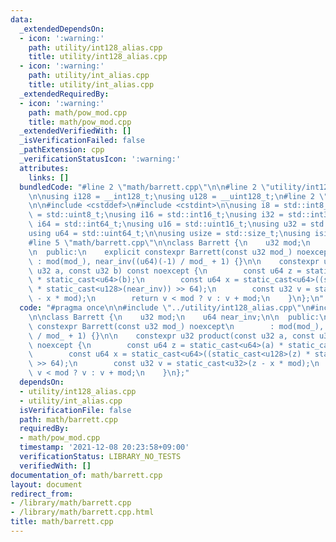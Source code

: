 ```yaml
---
data:
  _extendedDependsOn:
  - icon: ':warning:'
    path: utility/int128_alias.cpp
    title: utility/int128_alias.cpp
  - icon: ':warning:'
    path: utility/int_alias.cpp
    title: utility/int_alias.cpp
  _extendedRequiredBy:
  - icon: ':warning:'
    path: math/pow_mod.cpp
    title: math/pow_mod.cpp
  _extendedVerifiedWith: []
  _isVerificationFailed: false
  _pathExtension: cpp
  _verificationStatusIcon: ':warning:'
  attributes:
    links: []
  bundledCode: "#line 2 \"math/barrett.cpp\"\n\n#line 2 \"utility/int128_alias.cpp\"\
    \n\nusing i128 = __int128_t;\nusing u128 = __uint128_t;\n#line 2 \"utility/int_alias.cpp\"\
    \n\n#include <cstddef>\n#include <cstdint>\n\nusing i8 = std::int8_t;\nusing u8\
    \ = std::uint8_t;\nusing i16 = std::int16_t;\nusing i32 = std::int32_t;\nusing\
    \ i64 = std::int64_t;\nusing u16 = std::uint16_t;\nusing u32 = std::uint32_t;\n\
    using u64 = std::uint64_t;\n\nusing usize = std::size_t;\nusing isize = std::ptrdiff_t;\n\
    #line 5 \"math/barrett.cpp\"\n\nclass Barrett {\n    u32 mod;\n    u64 near_inv;\n\
    \n  public:\n    explicit constexpr Barrett(const u32 mod_) noexcept\n       \
    \ : mod(mod_), near_inv((u64)(-1) / mod_ + 1) {}\n\n    constexpr u32 product(const\
    \ u32 a, const u32 b) const noexcept {\n        const u64 z = static_cast<u64>(a)\
    \ * static_cast<u64>(b);\n        const u64 x = static_cast<u64>((static_cast<u128>(z)\
    \ * static_cast<u128>(near_inv)) >> 64);\n        const u32 v = static_cast<u32>(z\
    \ - x * mod);\n        return v < mod ? v : v + mod;\n    }\n};\n"
  code: "#pragma once\n\n#include \"../utility/int128_alias.cpp\"\n#include \"../utility/int_alias.cpp\"\
    \n\nclass Barrett {\n    u32 mod;\n    u64 near_inv;\n\n  public:\n    explicit\
    \ constexpr Barrett(const u32 mod_) noexcept\n        : mod(mod_), near_inv((u64)(-1)\
    \ / mod_ + 1) {}\n\n    constexpr u32 product(const u32 a, const u32 b) const\
    \ noexcept {\n        const u64 z = static_cast<u64>(a) * static_cast<u64>(b);\n\
    \        const u64 x = static_cast<u64>((static_cast<u128>(z) * static_cast<u128>(near_inv))\
    \ >> 64);\n        const u32 v = static_cast<u32>(z - x * mod);\n        return\
    \ v < mod ? v : v + mod;\n    }\n};"
  dependsOn:
  - utility/int128_alias.cpp
  - utility/int_alias.cpp
  isVerificationFile: false
  path: math/barrett.cpp
  requiredBy:
  - math/pow_mod.cpp
  timestamp: '2021-12-08 20:23:58+09:00'
  verificationStatus: LIBRARY_NO_TESTS
  verifiedWith: []
documentation_of: math/barrett.cpp
layout: document
redirect_from:
- /library/math/barrett.cpp
- /library/math/barrett.cpp.html
title: math/barrett.cpp
---
```

